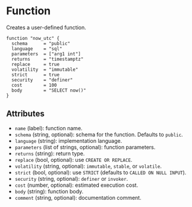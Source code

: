 # Function

Creates a user-defined function.

```hcl
function "now_utc" {
  schema      = "public"
  language    = "sql"
  parameters  = ["arg1 int"]
  returns     = "timestamptz"
  replace     = true
  volatility  = "immutable"
  strict      = true
  security    = "definer"
  cost        = 100
  body        = "SELECT now()"
}
```

## Attributes
- `name` (label): function name.
- `schema` (string, optional): schema for the function. Defaults to `public`.
- `language` (string): implementation language.
- `parameters` (list of strings, optional): function parameters.
- `returns` (string): return type.
- `replace` (bool, optional): use `CREATE OR REPLACE`.
- `volatility` (string, optional): `immutable`, `stable`, or `volatile`.
- `strict` (bool, optional): use `STRICT` (defaults to `CALLED ON NULL INPUT`).
- `security` (string, optional): `definer` or `invoker`.
- `cost` (number, optional): estimated execution cost.
- `body` (string): function body.
- `comment` (string, optional): documentation comment.
